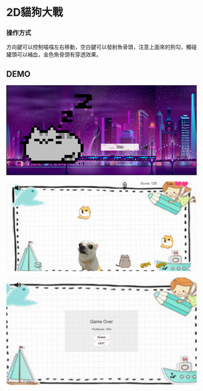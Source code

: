# 2D貓狗大戰
### 操作方式
方向鍵可以控制喵喵左右移動，空白鍵可以發射魚骨頭，注意上面來的狗勾，觸碰罐頭可以補血，金色魚骨頭有穿透效果。
## DEMO
![開始畫面](https://github.com/nohano1l/gamedesign/blob/master/2D_catdogwar/img/startview.png)

![遊戲畫面](https://github.com/nohano1l/gamedesign/blob/master/2D_catdogwar/img/gameview.png)

![結束畫面](https://github.com/nohano1l/gamedesign/blob/master/2D_catdogwar/img/gameover.png)